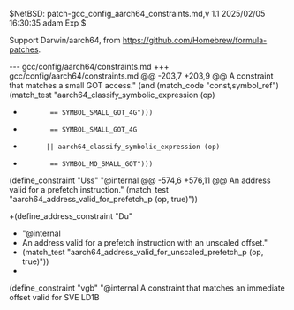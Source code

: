 $NetBSD: patch-gcc_config_aarch64_constraints.md,v 1.1 2025/02/05 16:30:35 adam Exp $

Support Darwin/aarch64, from https://github.com/Homebrew/formula-patches.

--- gcc/config/aarch64/constraints.md
+++ gcc/config/aarch64/constraints.md
@@ -203,7 +203,9 @@
    A constraint that matches a small GOT access."
   (and (match_code "const,symbol_ref")
        (match_test "aarch64_classify_symbolic_expression (op)
-		     == SYMBOL_SMALL_GOT_4G")))
+		     == SYMBOL_SMALL_GOT_4G
+		    || aarch64_classify_symbolic_expression (op)
+		     == SYMBOL_MO_SMALL_GOT")))

 (define_constraint "Uss"
   "@internal
@@ -574,6 +576,11 @@
  An address valid for a prefetch instruction."
  (match_test "aarch64_address_valid_for_prefetch_p (op, true)"))

+(define_address_constraint "Du"
+  "@internal
+ An address valid for a prefetch instruction with an unscaled offset."
+ (match_test "aarch64_address_valid_for_unscaled_prefetch_p (op, true)"))
+
 (define_constraint "vgb"
   "@internal
    A constraint that matches an immediate offset valid for SVE LD1B
